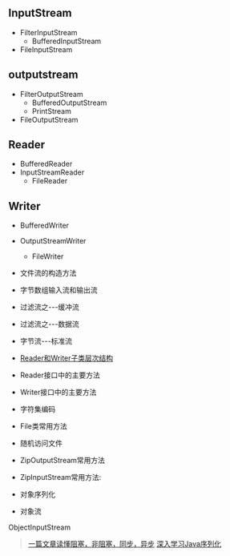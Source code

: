 ## InputStream
- FilterInputStream
    - BufferedInputStream
- FileInputStream

## outputstream
- FilterOutputStream
    - BufferedOutputStream
    - PrintStream
- FileOutputStream

## Reader
- BufferedReader
- InputStreamReader
    - FileReader
    
## Writer
- BufferedWriter
- OutputStreamWriter
    - FileWriter

- 文件流的构造方法
- 字节数组输入流和输出流
- 过滤流之---缓冲流
- 过滤流之---数据流
- 字节流---标准流
- [Reader和Writer子类层次结构](http://i.imgur.com/5Lp7OrA.png)
- Reader接口中的主要方法
- Writer接口中的主要方法
- 字符集编码
- File类常用方法
- 随机访问文件
- ZipOutputStream常用方法
- ZipInputStream常用方法:
- 对象序列化
- 对象流

ObjectInputStream

> [一篇文章读懂阻塞，非阻塞，同步，异步](https://www.jianshu.com/p/b8203d46895c)
> [深入学习Java序列化](http://beautyboss.farbox.com/post/study/shen-ru-xue-xi-javaxu-lie-hua)